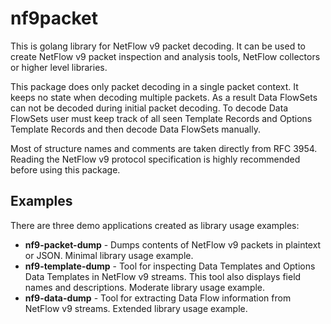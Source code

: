 nf9packet
=========

This is golang library for NetFlow v9 packet decoding. It can be used to create
NetFlow v9 packet inspection and analysis tools, NetFlow collectors or higher
level libraries.

This package does only packet decoding in a single packet context. It keeps no
state when decoding multiple packets. As a result Data FlowSets can not be
decoded during initial packet decoding. To decode Data FlowSets user must keep
track of all seen Template Records and Options Template Records and then decode
Data FlowSets manually.

Most of structure names and comments are taken directly from RFC 3954. Reading
the NetFlow v9 protocol specification is highly recommended before using this
package.

Examples
--------

There are three demo applications created as library usage examples:

* **nf9-packet-dump** - Dumps contents of NetFlow v9 packets in plaintext or
JSON. Minimal library usage example.
* **nf9-template-dump** - Tool for inspecting Data Templates and Options Data
Templates in NetFlow v9 streams. This tool also displays field names and
descriptions. Moderate library usage example.
* **nf9-data-dump** - Tool for extracting Data Flow information from NetFlow v9
streams. Extended library usage example.

